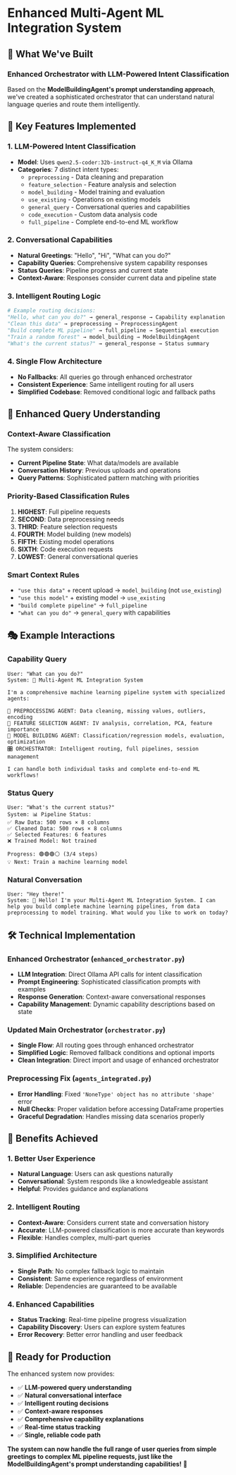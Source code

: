 # Enhanced Multi-Agent ML Integration System

## 🎯 **What We've Built**

### **Enhanced Orchestrator with LLM-Powered Intent Classification**

Based on the **ModelBuildingAgent's prompt understanding approach**, we've created a sophisticated orchestrator that can understand natural language queries and route them intelligently.

## 🧠 **Key Features Implemented**

### **1. LLM-Powered Intent Classification**
- **Model**: Uses `qwen2.5-coder:32b-instruct-q4_K_M` via Ollama
- **Categories**: 7 distinct intent types:
  - `preprocessing` - Data cleaning and preparation
  - `feature_selection` - Feature analysis and selection
  - `model_building` - Model training and evaluation
  - `use_existing` - Operations on existing models
  - `general_query` - Conversational queries and capabilities
  - `code_execution` - Custom data analysis code
  - `full_pipeline` - Complete end-to-end ML workflow

### **2. Conversational Capabilities**
- **Natural Greetings**: "Hello", "Hi", "What can you do?"
- **Capability Queries**: Comprehensive system capability responses
- **Status Queries**: Pipeline progress and current state
- **Context-Aware**: Responses consider current data and pipeline state

### **3. Intelligent Routing Logic**
```python
# Example routing decisions:
"Hello, what can you do?" → general_response → Capability explanation
"Clean this data" → preprocessing → PreprocessingAgent
"Build complete ML pipeline" → full_pipeline → Sequential execution
"Train a random forest" → model_building → ModelBuildingAgent
"What's the current status?" → general_response → Status summary
```

### **4. Single Flow Architecture**
- **No Fallbacks**: All queries go through enhanced orchestrator
- **Consistent Experience**: Same intelligent routing for all users
- **Simplified Codebase**: Removed conditional logic and fallback paths

## 🔄 **Enhanced Query Understanding**

### **Context-Aware Classification**
The system considers:
- **Current Pipeline State**: What data/models are available
- **Conversation History**: Previous uploads and operations
- **Query Patterns**: Sophisticated pattern matching with priorities

### **Priority-Based Classification Rules**
1. **HIGHEST**: Full pipeline requests
2. **SECOND**: Data preprocessing needs
3. **THIRD**: Feature selection requests
4. **FOURTH**: Model building (new models)
5. **FIFTH**: Existing model operations
6. **SIXTH**: Code execution requests
7. **LOWEST**: General conversational queries

### **Smart Context Rules**
- `"use this data"` + recent upload → `model_building` (not `use_existing`)
- `"use this model"` + existing model → `use_existing`
- `"build complete pipeline"` → `full_pipeline`
- `"what can you do"` → `general_query` with capabilities

## 🎭 **Example Interactions**

### **Capability Query**
```
User: "What can you do?"
System: 🤖 Multi-Agent ML Integration System

I'm a comprehensive machine learning pipeline system with specialized agents:

🔧 PREPROCESSING AGENT: Data cleaning, missing values, outliers, encoding
🎯 FEATURE SELECTION AGENT: IV analysis, correlation, PCA, feature importance  
🤖 MODEL BUILDING AGENT: Classification/regression models, evaluation, optimization
🎛️ ORCHESTRATOR: Intelligent routing, full pipelines, session management

I can handle both individual tasks and complete end-to-end ML workflows!
```

### **Status Query**
```
User: "What's the current status?"
System: 📊 Pipeline Status:
✅ Raw Data: 500 rows × 8 columns
✅ Cleaned Data: 500 rows × 8 columns  
✅ Selected Features: 6 features
❌ Trained Model: Not trained

Progress: 🟢🟢🟢⚪ (3/4 steps)
💡 Next: Train a machine learning model
```

### **Natural Conversation**
```
User: "Hey there!"
System: 👋 Hello! I'm your Multi-Agent ML Integration System. I can help you build complete machine learning pipelines, from data preprocessing to model training. What would you like to work on today?
```

## 🛠 **Technical Implementation**

### **Enhanced Orchestrator (`enhanced_orchestrator.py`)**
- **LLM Integration**: Direct Ollama API calls for intent classification
- **Prompt Engineering**: Sophisticated classification prompts with examples
- **Response Generation**: Context-aware conversational responses
- **Capability Management**: Dynamic capability descriptions based on state

### **Updated Main Orchestrator (`orchestrator.py`)**
- **Single Flow**: All routing goes through enhanced orchestrator
- **Simplified Logic**: Removed fallback conditions and optional imports
- **Clean Integration**: Direct import and usage of enhanced orchestrator

### **Preprocessing Fix (`agents_integrated.py`)**
- **Error Handling**: Fixed `'NoneType' object has no attribute 'shape'` error
- **Null Checks**: Proper validation before accessing DataFrame properties
- **Graceful Degradation**: Handles missing data scenarios properly

## 🎉 **Benefits Achieved**

### **1. Better User Experience**
- **Natural Language**: Users can ask questions naturally
- **Conversational**: System responds like a knowledgeable assistant
- **Helpful**: Provides guidance and explanations

### **2. Intelligent Routing**
- **Context-Aware**: Considers current state and conversation history
- **Accurate**: LLM-powered classification is more accurate than keywords
- **Flexible**: Handles complex, multi-part queries

### **3. Simplified Architecture**
- **Single Path**: No complex fallback logic to maintain
- **Consistent**: Same experience regardless of environment
- **Reliable**: Dependencies are guaranteed to be available

### **4. Enhanced Capabilities**
- **Status Tracking**: Real-time pipeline progress visualization
- **Capability Discovery**: Users can explore system features
- **Error Recovery**: Better error handling and user feedback

## 🚀 **Ready for Production**

The enhanced system now provides:
- ✅ **LLM-powered query understanding**
- ✅ **Natural conversational interface**
- ✅ **Intelligent routing decisions**
- ✅ **Context-aware responses**
- ✅ **Comprehensive capability explanations**
- ✅ **Real-time status tracking**
- ✅ **Single, reliable code path**

**The system can now handle the full range of user queries from simple greetings to complex ML pipeline requests, just like the ModelBuildingAgent's prompt understanding capabilities!** 🎯
